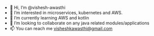 - 👋 Hi, I’m @vishesh-awasthi
- 👀 I’m interested in microservices, kubernetes and AWS.
- 🌱 I’m currently learning AWS and kotlin
- 💞️ I’m looking to collaborate on any java related modules/applications
- 📫 You can reach me visheshkawasthi@gmail.com

<!---
vishesh-awasthi/vishesh-awasthi is a ✨ special ✨ repository because its `README.md` (this file) appears on your GitHub profile.
You can click the Preview link to take a look at your changes.
--->
